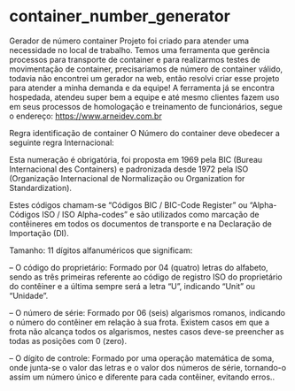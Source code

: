 # container_number_generator
Gerador de número container
Projeto foi criado para atender uma necessidade no local de trabalho. Temos uma ferramenta que gerência processos para transporte de container e para realizarmos testes de movimentação de container, precisariamos de número de container válido, todavia não encontrei um gerador na web, então resolvi criar esse projeto para atender a minha demanda e da equipe! A ferramenta já se encontra hospedada, atendeu super bem a equipe e até mesmo clientes fazem uso em seus processos de homologação e treinamento de funcionários, segue o endereço: https://www.arneidev.com.br

Regra identificação de container
O Número do container deve obedecer a seguinte regra Internacional:

Esta numeração é obrigatória, foi proposta em 1969 pela BIC (Bureau Internacional des Containers) e padronizada desde 1972 pela ISO (Organização Internacional de Normalização ou Organization for Standardization).

Estes códigos chamam-se “Códigos BIC / BIC-Code Register” ou “Alpha-Códigos ISO / ISO Alpha-codes” e são utilizados como marcação de contêineres em todos os documentos de transporte e na Declaração de Importação (DI).

Tamanho: 11 dígitos alfanuméricos que significam:

– O código do proprietário: Formado por 04 (quatro) letras do alfabeto, sendo as três primeiras referente ao código de registro ISO do proprietário do contêiner e a última sempre será a letra “U”, indicando “Unit” ou “Unidade”.

– O número de série: Formado por 06 (seis) algarismos romanos, indicando o número do contêiner em relação à sua frota. Existem casos em que a frota não alcança todos os algarismos, nestes casos deve-se preencher as todas as posições com 0 (zero).

– O dígito de controle: Formado por uma operação matemática de soma, onde junta-se o valor das letras e o valor dos números de série, tornando-o assim um número único e diferente para cada contêiner, evitando erros..
